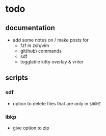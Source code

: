 # todo

## documentation

- add some notes on / make posts for
  - fzf in zsh/vim
  - git(hub) commands
  - sdf
  - togglable kitty overlay & vriter

## scripts

### sdf

- option to delete files that are only in `$HOME`

### ibkp

- give option to zip
